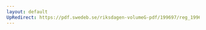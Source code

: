 ```yaml
---
layout: default
UpRedirect: https://pdf.swedeb.se/riksdagen-volumeG-pdf/199697/reg_199697/reg_199697_0192.pdf
---
```

